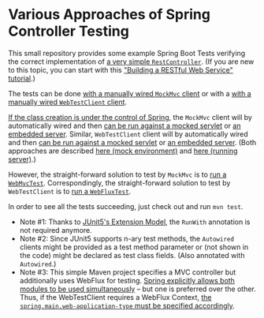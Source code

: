 # Various Approaches of Spring Controller Testing

This small repository provides some example Spring Boot Tests verifying the correct implementation of [a very simple `RestController`](./src/main/java/de/informaticum/HelloWorldController.java).
(If you are new to this topic, you can start with this ["Building a RESTful Web Service" tutorial](https://spring.io/guides/gs/rest-service/).)

The tests can be done [with a manually wired `MockMvc` client](./src/test/java/de/informaticum/HelloWorldControllerWithManualMockMvcTest.java) or with a [with a manually wired `WebTestClient` client](./src/test/java/de/informaticum/HelloWorldControllerWithManualWebTestClientTest.java).

[If the class creation is under the control of Spring](https://docs.spring.io/spring-boot/docs/current/reference/html/spring-boot-features.html#boot-features-testing-spring-boot-applications), the `MockMvc` client will by automatically wired and then [can be run against a mocked servlet](./src/test/java/de/informaticum/HelloWorldControllerAutoConfigureMockMvcWithMockedServerTest.java) or [an embedded server](./src/test/java/de/informaticum/HelloWorldControllerAutoConfigureMockMvcWithEmbeddedServerTest.java).
Similar, `WebTestClient` client will by automatically wired and then [can be run against a mocked servlet](./src/test/java/de/informaticum/HelloWorldControllerAutoConfigureWebTestClientWithMockedServerTest.java) or [an embedded server](./src/test/java/de/informaticum/HelloWorldControllerAutoConfigureWebTestClientWithEmbeddedServerTest.java). (Both approaches are described [here (mock environment)](https://docs.spring.io/spring-boot/docs/current/reference/html/spring-boot-features.html#boot-features-testing-spring-boot-applications-testing-with-mock-environment) and [here (running server)](https://docs.spring.io/spring-boot/docs/current/reference/html/spring-boot-features.html#boot-features-testing-spring-boot-applications-testing-with-running-server).)

However, the straight-forward solution to test by `MockMvc` is to [run a `WebMvcTest`](./src/test/java/de/informaticum/HelloWorldControllerWebMvcTest.java).
Correspondingly, the straight-forward solution to test by `WebTestClient` is to [run a `WebFluxTest`](./src/test/java/de/informaticum/HelloWorldControllerWebFluxTest.java).

In order to see all the tests succeeding, just check out and run `mvn test`.

- Note #1: Thanks to [JUnit5's Extension Model](https://junit.org/junit5/docs/current/user-guide/#extensions), the `RunWith` annotation is not required anymore.
- Note #2: Since JUnit5 supports n-ary test methods, the `Autowired` clients might be provided as a test method parameter or (not shown in the code) might be declared as test class fields. (Also annotated with `Autowired`.)
- Note #3: This simple Maven project specifies a MVC controller but additionally uses WebFlux for testing.
[Spring explicitly allows both modules to be used simultaneously](https://docs.spring.io/spring-boot/docs/current/reference/html/spring-boot-features.html#boot-features-webflux ) – but one is preferred over the other.
Thus, if the WebTestClient requires a WebFlux Context, [the `spring.main.web-application-type` must be specified accordingly](https://docs.spring.io/spring-boot/docs/current/reference/html/spring-boot-features.html#boot-features-testing-spring-boot-applications-detecting-web-app-type).
